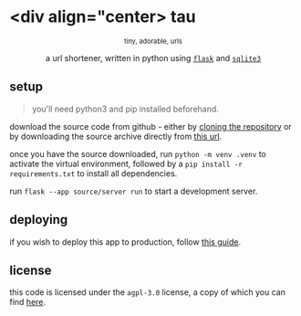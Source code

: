 # <div align="center> tau </div>

<div align="center">

<small> tiny, adorable, urls </small>

a url shortener, written in python using [`flask`](https://flask.palletsprojects.com/en/2.3.x/)
and [`sqlite3`](https://docs.python.org/3/library/sqlite3.html)

</div>

## setup

> you'll need python3 and pip installed beforehand.

download the source code from github - either by [cloning the repository](https://docs.github.com/en/repositories/creating-and-managing-repositories/cloning-a-repository#cloning-a-repository)
or by downloading the source archive directly from [this url](https://github.com/gamemaker1/tau/archives/ref/head/trunk.zip).

once you have the source downloaded, run `python -m venv .venv` to activate the virtual
environment, followed by a `pip install -r requirements.txt` to install all dependencies.

run `flask --app source/server run` to start a development server.

## deploying

if you wish to deploy this app to production, follow [this guide](https://flask.palletsprojects.com/en/2.3.x/tutorial/deploy/).

## license

this code is licensed under the `agpl-3.0` license, a copy of which you can find [here](license.md).
